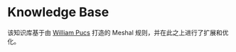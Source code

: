 # Knowledge Base

该知识库基于由 [William Pucs](https://github.com/williampucs) 打造的 Meshal 规则，并在此之上进行了扩展和优化。
